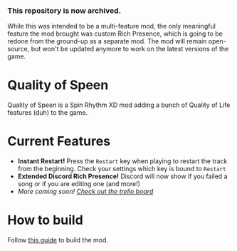 ### This repository is now archived.
 While this was intended to be a multi-feature mod, the only meaningful feature the mod brought was custom Rich Presence, which is going to be redone from the ground-up as a separate mod.
 The mod will remain open-source, but won't be updated anymore to work on the latest versions of the game.

# Quality of Speen
 Quality of Speen is a Spin Rhythm XD mod adding a bunch of Quality of Life features (duh) to the game.

# Current Features
- **Instant Restart!** Press the `Restart` key when playing to restart the track from the beginning. Check your settings which key is bound to `Restart`
- **Extended Discord Rich Presence!** Discord will now show if you failed a song or if you are editing one (and more!)
- *More coming soon! [Check out the trello board](https://trello.com/b/QOMHv5fA/quality-of-speen-features)*

# How to build
 Follow [this guide](https://github.com/Raoul1808/SpeenChroma/wiki/Building-the-mod) to build the mod.
